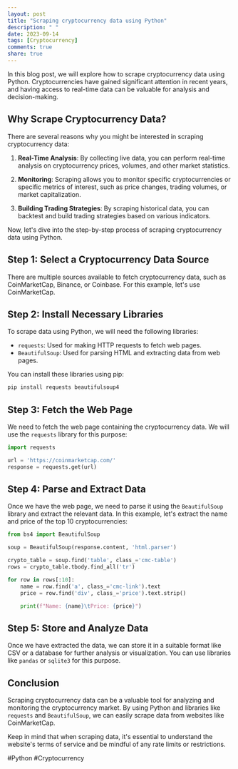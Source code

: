 ```yaml
---
layout: post
title: "Scraping cryptocurrency data using Python"
description: " "
date: 2023-09-14
tags: [Cryptocurrency]
comments: true
share: true
---
```


In this blog post, we will explore how to scrape cryptocurrency data using Python. Cryptocurrencies have gained significant attention in recent years, and having access to real-time data can be valuable for analysis and decision-making.

## Why Scrape Cryptocurrency Data?

There are several reasons why you might be interested in scraping cryptocurrency data:

1. **Real-Time Analysis**: By collecting live data, you can perform real-time analysis on cryptocurrency prices, volumes, and other market statistics.

2. **Monitoring**: Scraping allows you to monitor specific cryptocurrencies or specific metrics of interest, such as price changes, trading volumes, or market capitalization.

3. **Building Trading Strategies**: By scraping historical data, you can backtest and build trading strategies based on various indicators.

Now, let's dive into the step-by-step process of scraping cryptocurrency data using Python.

## Step 1: Select a Cryptocurrency Data Source

There are multiple sources available to fetch cryptocurrency data, such as CoinMarketCap, Binance, or Coinbase. For this example, let's use CoinMarketCap.

## Step 2: Install Necessary Libraries

To scrape data using Python, we will need the following libraries:

- `requests`: Used for making HTTP requests to fetch web pages.
- `BeautifulSoup`: Used for parsing HTML and extracting data from web pages.

You can install these libraries using pip:

```python
pip install requests beautifulsoup4
```

## Step 3: Fetch the Web Page

We need to fetch the web page containing the cryptocurrency data. We will use the `requests` library for this purpose:

```python
import requests

url = 'https://coinmarketcap.com/'
response = requests.get(url)
```

## Step 4: Parse and Extract Data

Once we have the web page, we need to parse it using the `BeautifulSoup` library and extract the relevant data. In this example, let's extract the name and price of the top 10 cryptocurrencies:

```python
from bs4 import BeautifulSoup

soup = BeautifulSoup(response.content, 'html.parser')

crypto_table = soup.find('table', class_='cmc-table')
rows = crypto_table.tbody.find_all('tr')

for row in rows[:10]:
    name = row.find('a', class_='cmc-link').text
    price = row.find('div', class_='price').text.strip()

    print(f"Name: {name}\tPrice: {price}")
```

## Step 5: Store and Analyze Data

Once we have extracted the data, we can store it in a suitable format like CSV or a database for further analysis or visualization. You can use libraries like `pandas` or `sqlite3` for this purpose.

## Conclusion

Scraping cryptocurrency data can be a valuable tool for analyzing and monitoring the cryptocurrency market. By using Python and libraries like `requests` and `BeautifulSoup`, we can easily scrape data from websites like CoinMarketCap.

Keep in mind that when scraping data, it's essential to understand the website's terms of service and be mindful of any rate limits or restrictions.

#Python #Cryptocurrency